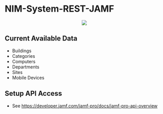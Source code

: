 # NIM-System-REST-JAMF
<p align="center">
<img src="https://user-images.githubusercontent.com/24281600/193328742-97cd8b6a-aad3-48b3-818b-0a75dc1357a1.png" />
</p>


## Current Available Data
- Buildings
- Categories
- Computers
- Departments
- Sites
- Mobile Devices

## Setup API Access
- See https://developer.jamf.com/jamf-pro/docs/jamf-pro-api-overview
